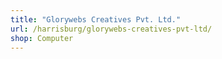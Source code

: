 ```yaml
---
title: "Glorywebs Creatives Pvt. Ltd."
url: /harrisburg/glorywebs-creatives-pvt-ltd/
shop: Computer
---
```

